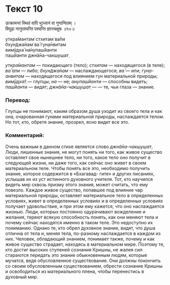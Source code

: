 # Текст 10

उत्क्रामन्तं स्थितं वापि भुञ्जानं वा गुणान्वितम् ।  
विमूढा नानुपश्यन्ति पश्यन्ति ज्ञानचक्षुषः ॥१०॥

уткра̄мантам̇ стхитам̇ ва̄пи  
бхун̃джа̄нам̇ ва̄ гун̣а̄нвитам  
вимӯд̣ха̄ на̄нупаш́йанти  
паш́йанти джн̃а̄на-чакшушат̣

_уткра̄мантам_ — покидающего (тело); _стхитам_ — находящегося (в теле); _ва̄ апи_ — либо; _бхун̃джа̄нам_ — наслаждающегося; _ва̄_ — или; _гун̣а-анвитам_ — находящегося под влиянием гун материальной природы; _вимӯд̣ха̄т̣_ — глупцы; _на_ — не; _анупаш́йанти_ — способны видеть; _паш́йанти_ — видят; _джн̃а̄на-чакшушат̣_ — — те, чьи глаза — знание.

### Перевод:

Глупцы не понимают, каким образом душа уходит из своего тела и как она, очарованная гунами материальной природы, наслаждается телом. Но тот, кто, обретя знание, прозрел, ясно видит все это.

### Комментарий:

Очень важным в данном стихе является слово _джн̃а̄на-чакшушат̣_. Люди, лишенные знания, не могут понять ни того, как живое существо оставляет свое нынешнее тело, ни того, какое тело оно получит в следующей жизни, ни даже того, как сейчас оно живет в своем материальном теле. Чтобы понять все это, необходимо получить знание, которое содержится в «Бхагавад- гите» и других писаниях, услышав их из уст истинного духовного учителя. Тот, кто научился видеть мир сквозь призму этого знания, может считать, что ему повезло. Каждое живое существо, попавшее под влияние чар материальной природы, оставляет материальное тело в определенных условиях, живет в определенных условиях и в определенных условиях получает удовольствие, и при этом ему кажется, что оно наслаждается жизнью. Люди, которых постоянно одурачивают вожделение и желания, теряют всякую способность понять, как они меняют тела и почему сейчас находятся именно в таком теле. Это недоступно их пониманию. Однако те, кто обрел духовное знание, видят, что душа отлична от тела и, меняя тела, по-разному наслаждается в каждом из них. Человек, обладающий знанием, понимает также, почему и как живое существо страдает, находясь в материальном мире. Поэтому те, кто достиг высоких ступеней сознания Кришны, не жалея сил стараются передать это знание обыкновенным людям, которые мучатся, ведя обусловленное существование. Они должны покончить со своим обусловленным существованием, обрести сознание Кришны и освободиться из материального плена, чтобы перенестись в духовный мир.